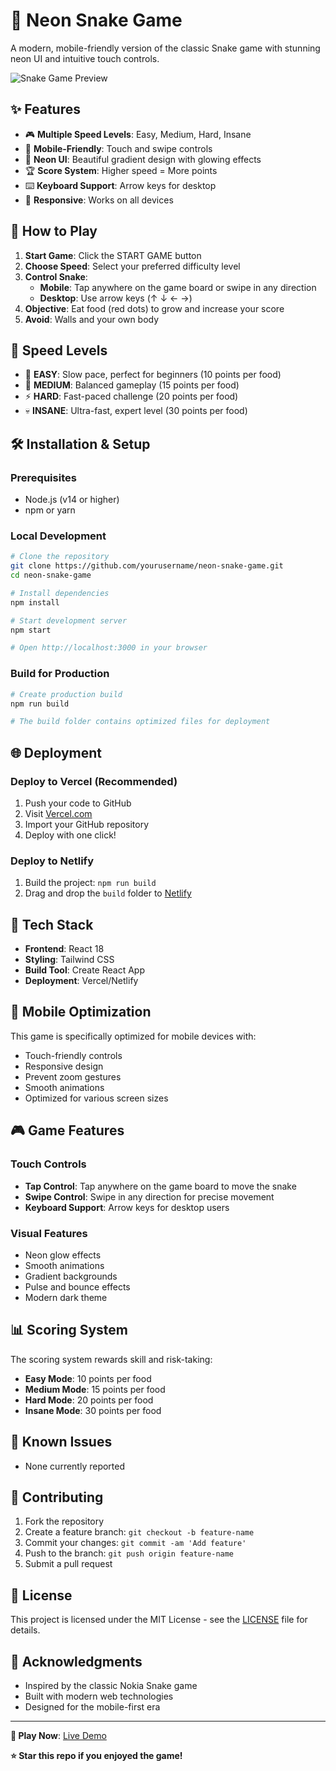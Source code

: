# 🐍 Neon Snake Game

A modern, mobile-friendly version of the classic Snake game with stunning neon UI and intuitive touch controls.

![Snake Game Preview](https://via.placeholder.com/600x400/000000/00FFFF?text=🐍+NEON+SNAKE)

## ✨ Features

- 🎮 **Multiple Speed Levels**: Easy, Medium, Hard, Insane
- 📱 **Mobile-Friendly**: Touch and swipe controls
- 🎨 **Neon UI**: Beautiful gradient design with glowing effects
- 🏆 **Score System**: Higher speed = More points
- ⌨️ **Keyboard Support**: Arrow keys for desktop
- 🚀 **Responsive**: Works on all devices

## 🎯 How to Play

1. **Start Game**: Click the START GAME button
2. **Choose Speed**: Select your preferred difficulty level
3. **Control Snake**: 
   - **Mobile**: Tap anywhere on the game board or swipe in any direction
   - **Desktop**: Use arrow keys (↑ ↓ ← →)
4. **Objective**: Eat food (red dots) to grow and increase your score
5. **Avoid**: Walls and your own body

## 🚀 Speed Levels

- 🐌 **EASY**: Slow pace, perfect for beginners (10 points per food)
- 🚀 **MEDIUM**: Balanced gameplay (15 points per food)
- ⚡ **HARD**: Fast-paced challenge (20 points per food)
- 💀 **INSANE**: Ultra-fast, expert level (30 points per food)

## 🛠️ Installation & Setup

### Prerequisites
- Node.js (v14 or higher)
- npm or yarn

### Local Development
```bash
# Clone the repository
git clone https://github.com/yourusername/neon-snake-game.git
cd neon-snake-game

# Install dependencies
npm install

# Start development server
npm start

# Open http://localhost:3000 in your browser
```

### Build for Production
```bash
# Create production build
npm run build

# The build folder contains optimized files for deployment
```

## 🌐 Deployment

### Deploy to Vercel (Recommended)
1. Push your code to GitHub
2. Visit [Vercel.com](https://vercel.com)
3. Import your GitHub repository
4. Deploy with one click!

### Deploy to Netlify
1. Build the project: `npm run build`
2. Drag and drop the `build` folder to [Netlify](https://netlify.com)

## 🎨 Tech Stack

- **Frontend**: React 18
- **Styling**: Tailwind CSS
- **Build Tool**: Create React App
- **Deployment**: Vercel/Netlify

## 📱 Mobile Optimization

This game is specifically optimized for mobile devices with:
- Touch-friendly controls
- Responsive design
- Prevent zoom gestures
- Smooth animations
- Optimized for various screen sizes

## 🎮 Game Features

### Touch Controls
- **Tap Control**: Tap anywhere on the game board to move the snake
- **Swipe Control**: Swipe in any direction for precise movement
- **Keyboard Support**: Arrow keys for desktop users

### Visual Features
- Neon glow effects
- Smooth animations
- Gradient backgrounds
- Pulse and bounce effects
- Modern dark theme

## 📊 Scoring System

The scoring system rewards skill and risk-taking:
- **Easy Mode**: 10 points per food
- **Medium Mode**: 15 points per food  
- **Hard Mode**: 20 points per food
- **Insane Mode**: 30 points per food

## 🐛 Known Issues

- None currently reported

## 🤝 Contributing

1. Fork the repository
2. Create a feature branch: `git checkout -b feature-name`
3. Commit your changes: `git commit -am 'Add feature'`
4. Push to the branch: `git push origin feature-name`
5. Submit a pull request

## 📄 License

This project is licensed under the MIT License - see the [LICENSE](LICENSE) file for details.

## 🎉 Acknowledgments

- Inspired by the classic Nokia Snake game
- Built with modern web technologies
- Designed for the mobile-first era

---

**🚀 Play Now**: [Live Demo](https://your-snake-game.vercel.app)

**⭐ Star this repo if you enjoyed the game!**
